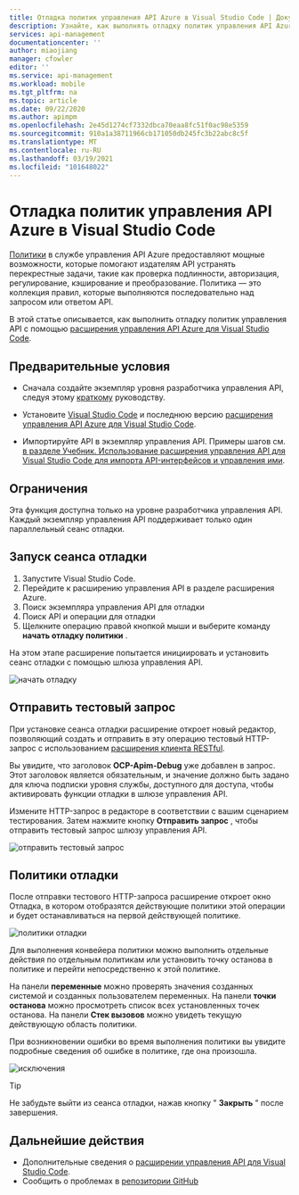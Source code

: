 ```yaml
---
title: Отладка политик управления API Azure в Visual Studio Code | Документация Майкрософт
description: Узнайте, как выполнять отладку политик управления API Azure с помощью расширения Azure API Management Visual Studio Code.
services: api-management
documentationcenter: ''
author: miaojiang
manager: cfowler
editor: ''
ms.service: api-management
ms.workload: mobile
ms.tgt_pltfrm: na
ms.topic: article
ms.date: 09/22/2020
ms.author: apimpm
ms.openlocfilehash: 2e45d1274cf7332dbca70eaa8fc51f0ac98e5359
ms.sourcegitcommit: 910a1a38711966cb171050db245fc3b22abc8c5f
ms.translationtype: MT
ms.contentlocale: ru-RU
ms.lasthandoff: 03/19/2021
ms.locfileid: "101648022"
---
```

# <a name="debug-azure-api-management-policies-in-visual-studio-code"></a>Отладка политик управления API Azure в Visual Studio Code

[Политики](api-management-policies.md) в службе управления API Azure предоставляют мощные возможности, которые помогают издателям API устранять перекрестные задачи, такие как проверка подлинности, авторизация, регулирование, кэширование и преобразование. Политика — это коллекция правил, которые выполняются последовательно над запросом или ответом API. 

В этой статье описывается, как выполнить отладку политик управления API с помощью [расширения управления API Azure для Visual Studio Code](https://marketplace.visualstudio.com/items?itemName=ms-azuretools.vscode-apimanagement). 

## <a name="prerequisites"></a>Предварительные условия

* Сначала создайте экземпляр уровня разработчика управления API, следуя этому [краткому](get-started-create-service-instance.md) руководству.

* Установите [Visual Studio Code](https://code.visualstudio.com/) и последнюю версию [расширения управления API Azure для Visual Studio Code](https://marketplace.visualstudio.com/items?itemName=ms-azuretools.vscode-apimanagement). 

* Импортируйте API в экземпляр управления API. Примеры шагов см. [в разделе Учебник. Использование расширения управления API для Visual Studio Code для импорта API-интерфейсов и управления ими](visual-studio-code-tutorial.md).

## <a name="restrictions-and-limitations"></a>Ограничения

Эта функция доступна только на уровне разработчика управления API. Каждый экземпляр управления API поддерживает только один параллельный сеанс отладки.

## <a name="initiate-a-debugging-session"></a>Запуск сеанса отладки

1. Запустите Visual Studio Code.
2. Перейдите к расширению управления API в разделе расширения Azure.
3. Поиск экземпляра управления API для отладки
4. Поиск API и операции для отладки
5. Щелкните операцию правой кнопкой мыши и выберите команду **начать отладку политики** .

На этом этапе расширение попытается инициировать и установить сеанс отладки с помощью шлюза управления API.

![начать отладку](media/api-management-debug-policies/initiate-debugging-session.png)

## <a name="send-a-test-request"></a>Отправить тестовый запрос
При установке сеанса отладки расширение откроет новый редактор, позволяющий создать и отправить в эту операцию тестовый HTTP-запрос с использованием [расширения клиента RESTful](https://marketplace.visualstudio.com/items?itemName=humao.rest-client).

Вы увидите, что заголовок **OCP-Apim-Debug** уже добавлен в запрос. Этот заголовок является обязательным, и значение должно быть задано для ключа подписки уровня службы, доступного для доступа, чтобы активировать функции отладки в шлюзе управления API.

Измените HTTP-запрос в редакторе в соответствии с вашим сценарием тестирования. Затем нажмите кнопку **Отправить запрос** , чтобы отправить тестовый запрос шлюзу управления API.

![отправить тестовый запрос](media/api-management-debug-policies/rest-client.png)

## <a name="debug-policies"></a>Политики отладки
После отправки тестового HTTP-запроса расширение откроет окно Отладка, в котором отобразятся действующие политики этой операции и будет останавливаться на первой действующей политике. 

![политики отладки](media/api-management-debug-policies/main-window.png)

Для выполнения конвейера политики можно выполнить отдельные действия по отдельным политикам или установить точку останова в политике и перейти непосредственно к этой политике. 

На панели **переменные** можно проверять значения созданных системой и созданных пользователем переменных. На панели **точки останова** можно просмотреть список всех установленных точек останова. На панели **Стек вызовов** можно увидеть текущую действующую область политики. 

При возникновении ошибки во время выполнения политики вы увидите подробные сведения об ошибке в политике, где она произошла. 

![исключения](media/api-management-debug-policies/exception.png)

> [!TIP]
> Не забудьте выйти из сеанса отладки, нажав кнопку " **Закрыть** " после завершения.


## <a name="next-steps"></a>Дальнейшие действия

+ Дополнительные сведения о [расширении управления API для Visual Studio Code](https://marketplace.visualstudio.com/items?itemName=ms-azuretools.vscode-apimanagement). 
+ Сообщить о проблемах в [репозитории GitHub](https://github.com/Microsoft/vscode-apimanagement)

